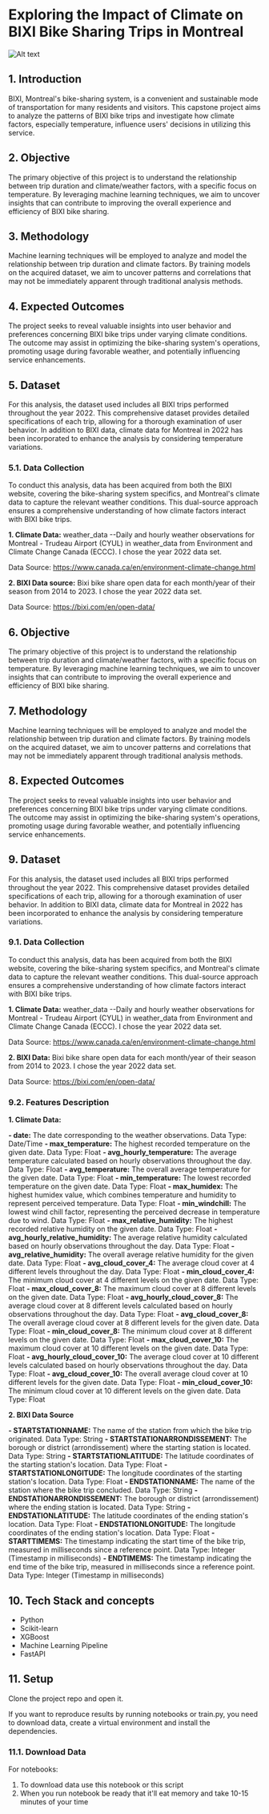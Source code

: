 # Exploring the Impact of Climate on BIXI Bike Sharing Trips in Montreal


![Alt text](https://github.com/AFARNOOD/BIXI_2022-Project/blob/main/imgs/Picture1.jpg)


## 1. Introduction

BIXI, Montreal's bike-sharing system, is a convenient and sustainable mode of transportation for many residents and visitors. This capstone project aims to analyze the patterns of BIXI bike trips and investigate how climate factors, especially temperature, influence users' decisions in utilizing this service.

## 2. Objective

The primary objective of this project is to understand the relationship between trip duration and climate/weather factors, with a specific focus on temperature. By leveraging machine learning techniques, we aim to uncover insights that can contribute to improving the overall experience and efficiency of BIXI bike sharing.

## 3. Methodology

Machine learning techniques will be employed to analyze and model the relationship between trip duration and climate factors. By training models on the acquired dataset, we aim to uncover patterns and correlations that may not be immediately apparent through traditional analysis methods.

## 4. Expected Outcomes

The project seeks to reveal valuable insights into user behavior and preferences concerning BIXI bike trips under varying climate conditions. The outcome may assist in optimizing the bike-sharing system's operations, promoting usage during favorable weather, and potentially influencing service enhancements.

## 5. Dataset

For this analysis, the dataset used includes all BIXI trips performed throughout the year 2022. This comprehensive dataset provides detailed specifications of each trip, allowing for a thorough examination of user behavior. In addition to BIXI data, climate data for Montreal in 2022 has been incorporated to enhance the analysis by considering temperature variations.

### 5.1. Data Collection

To conduct this analysis, data has been acquired from both the BIXI website, covering the bike-sharing system specifics, and Montreal's climate data to capture the relevant weather conditions. This dual-source approach ensures a comprehensive understanding of how climate factors interact with BIXI bike trips.

**1. Climate Data:** weather_data --Daily and hourly weather observations for Montreal - Trudeau Airport (CYUL) in weather_data from Environment and Climate Change Canada (ECCC). I chose the year 2022 data set.

Data Source: https://www.canada.ca/en/environment-climate-change.html

**2. BIXI Data source:** Bixi bike share open data for each month/year of their season from 2014 to 2023. I chose the year 2022 data set.

Data Source: https://bixi.com/en/open-data/

## 6. Objective

The primary objective of this project is to understand the relationship between trip duration and climate/weather factors, with a specific focus on temperature. By leveraging machine learning techniques, we aim to uncover insights that can contribute to improving the overall experience and efficiency of BIXI bike sharing.

## 7. Methodology

Machine learning techniques will be employed to analyze and model the relationship between trip duration and climate factors. By training models on the acquired dataset, we aim to uncover patterns and correlations that may not be immediately apparent through traditional analysis methods.

## 8. Expected Outcomes

The project seeks to reveal valuable insights into user behavior and preferences concerning BIXI bike trips under varying climate conditions. The outcome may assist in optimizing the bike-sharing system's operations, promoting usage during favorable weather, and potentially influencing service enhancements.

## 9. Dataset

For this analysis, the dataset used includes all BIXI trips performed throughout the year 2022. This comprehensive dataset provides detailed specifications of each trip, allowing for a thorough examination of user behavior. In addition to BIXI data, climate data for Montreal in 2022 has been incorporated to enhance the analysis by considering temperature variations.

### 9.1. Data Collection

To conduct this analysis, data has been acquired from both the BIXI website, covering the bike-sharing system specifics, and Montreal's climate data to capture the relevant weather conditions. This dual-source approach ensures a comprehensive understanding of how climate factors interact with BIXI bike trips.

**1. Climate Data:** weather_data --Daily and hourly weather observations for Montreal - Trudeau Airport (CYUL) in weather_data from Environment and Climate Change Canada (ECCC). I chose the year 2022 data set.

Data Source: https://www.canada.ca/en/environment-climate-change.html

**2. BIXI Data:** Bixi bike share open data for each month/year of their season from 2014 to 2023. I chose the year 2022 data set.

Data Source: https://bixi.com/en/open-data/

### 9.2. Features Description

**1. Climate Data:**

**- date:** The date corresponding to the weather observations.
Data Type: Date/Time
**- max_temperature:**  The highest recorded temperature on the given date.
Data Type: Float
**- avg_hourly_temperature:** The average temperature calculated based on hourly observations throughout the day.
Data Type: Float
**- avg_temperature:** The overall average temperature for the given date.
Data Type: Float
**- min_temperature:** The lowest recorded temperature on the given date.
Data Type: Float
**- max_humidex:** The highest humidex value, which combines temperature and humidity to represent perceived temperature.
Data Type: Float
**- min_windchill:** The lowest wind chill factor, representing the perceived decrease in temperature due to wind.
Data Type: Float
**- max_relative_humidity:** The highest recorded relative humidity on the given date.
Data Type: Float
**- avg_hourly_relative_humidity:** The average relative humidity calculated based on hourly observations throughout the day.
Data Type: Float
**- avg_relative_humidity:** The overall average relative humidity for the given date.
Data Type: Float
**- avg_cloud_cover_4:** The average cloud cover at 4 different levels throughout the day.
Data Type: Float
**- min_cloud_cover_4:** The minimum cloud cover at 4 different levels on the given date.
Data Type: Float
**- max_cloud_cover_8:** The maximum cloud cover at 8 different levels on the given date.
Data Type: Float
**- avg_hourly_cloud_cover_8:** The average cloud cover at 8 different levels calculated based on hourly observations throughout the day.
Data Type: Float
**- avg_cloud_cover_8:** The overall average cloud cover at 8 different levels for the given date.
Data Type: Float
**- min_cloud_cover_8:** The minimum cloud cover at 8 different levels on the given date.
Data Type: Float
**- max_cloud_cover_10:** The maximum cloud cover at 10 different levels on the given date.
Data Type: Float
**- avg_hourly_cloud_cover_10:** The average cloud cover at 10 different levels calculated based on hourly observations throughout the day.
Data Type: Float
**- avg_cloud_cover_10:** The overall average cloud cover at 10 different levels for the given date.
Data Type: Float
**- min_cloud_cover_10:** The minimum cloud cover at 10 different levels on the given date.
Data Type: Float


**2. BIXI Data Source**

**- STARTSTATIONNAME:** The name of the station from which the bike trip originated.
Data Type: String
**- STARTSTATIONARRONDISSEMENT:** The borough or district (arrondissement) where the starting station is located.
Data Type: String
**- STARTSTATIONLATITUDE:** The latitude coordinates of the starting station's location.
Data Type: Float
**- STARTSTATIONLONGITUDE:** The longitude coordinates of the starting station's location.
Data Type: Float
**- ENDSTATIONNAME:** The name of the station where the bike trip concluded.
Data Type: String
**- ENDSTATIONARRONDISSEMENT:** The borough or district (arrondissement) where the ending station is located.
Data Type: String
**- ENDSTATIONLATITUDE:** The latitude coordinates of the ending station's location.
Data Type: Float
**- ENDSTATIONLONGITUDE:** The longitude coordinates of the ending station's location.
Data Type: Float
**- STARTTIMEMS:** The timestamp indicating the start time of the bike trip, measured in milliseconds since a reference point.
Data Type: Integer (Timestamp in milliseconds)
**- ENDTIMEMS:** The timestamp indicating the end time of the bike trip, measured in milliseconds since a reference point.
Data Type: Integer (Timestamp in milliseconds)

## 10. Tech Stack and concepts


* Python
* Scikit-learn
* XGBoost
* Machine Learning Pipeline
* FastAPI

## 11. Setup

Clone the project repo and open it.

If you want to reproduce results by running notebooks or train.py, you need to download data, create a virtual environment and install the dependencies.

### 11.1. Download Data

For notebooks:

   1. To download data use this notebook or this script
   2. When you run notebook be ready that it'll eat memory and take 10-15 minutes of your time

